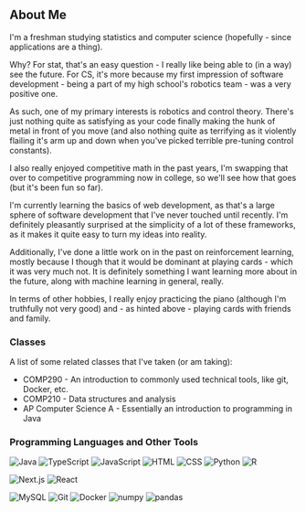 ## About Me
I'm a freshman studying statistics and computer science (hopefully - since applications are a thing).

Why? For stat, that's an easy question - I really like being able to (in a way) see the future.
For CS, it's more because my first impression of software development - being a part of my high school's robotics team - was a very positive one.

As such, one of my primary interests is robotics and control theory. There's just nothing quite as satisfying as your code finally making the hunk of metal in front of you move (and also nothing quite as terrifying as it violently flailing it's arm up and down when you've picked terrible pre-tuning control constants).

I also really enjoyed competitive math in the past years, I'm swapping that over to competitive programming now in college, so we'll see how that goes (but it's been fun so far). 

I'm currently learning the basics of web development, as that's a large sphere of software development that I've never touched until recently. I'm definitely pleasantly surprised at the simplicity of a lot of these frameworks, as it makes it quite easy to turn my ideas into reality.

Additionally, I've done a little work on in the past on reinforcement learning, mostly because I though that it would be dominant at playing cards - which it was very much not. It is definitely something I want learning more about in the future, along with machine learning in general, really.

In terms of other hobbies, I really enjoy practicing the piano (although I'm truthfully not very good) and - as hinted above - playing cards with friends and family.

### Classes
A list of some related classes that I've taken (or am taking):
* COMP290 - An introduction to commonly used technical tools, like git, Docker, etc.
* COMP210 - Data structures and analysis
* AP Computer Science A - Essentially an introduction to programming in Java

### Programming Languages and Other Tools
![Java](https://img.shields.io/badge/java-%23ED8B00.svg?style=for-the-badge&logo=openjdk&logoColor=white)
![TypeScript](https://img.shields.io/badge/TypeScript-007ACC?style=for-the-badge&logo=typescript&logoColor=white)
![JavaScript](https://img.shields.io/badge/JavaScript-323330?style=for-the-badge&logo=javascript&logoColor=F7DF1E)
![HTML](https://img.shields.io/badge/HTML5-E34F26?style=for-the-badge&logo=html5&logoColor=white)
![CSS](https://img.shields.io/badge/CSS3-1572B6?style=for-the-badge&logo=css3&logoColor=white)
![Python](https://img.shields.io/badge/Python-FFD43B?style=for-the-badge&logo=python&logoColor=blue)
![R](https://img.shields.io/badge/R-276DC3?style=for-the-badge&logo=r&logoColor=white)

![Next.js](https://img.shields.io/badge/next%20js-000000?style=for-the-badge&logo=nextdotjs&logoColor=white)
![React](https://img.shields.io/badge/React-20232A?style=for-the-badge&logo=react&logoColor=61DAFB)

![MySQL](https://img.shields.io/badge/MySQL-005C84?style=for-the-badge&logo=mysql&logoColor=white)
![Git](https://img.shields.io/badge/GIT-E44C30?style=for-the-badge&logo=git&logoColor=white)
![Docker](https://img.shields.io/badge/Docker-2CA5E0?style=for-the-badge&logo=docker&logoColor=white)
![numpy](https://img.shields.io/badge/Numpy-777BB4?style=for-the-badge&logo=numpy&logoColor=white)
![pandas](https://img.shields.io/badge/Pandas-2C2D72?style=for-the-badge&logo=pandas&logoColor=white)
